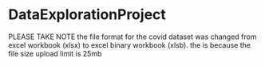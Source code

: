 # DataExplorationProject
PLEASE TAKE NOTE
the file format for the covid dataset was changed from excel workbook (xlsx) to excel binary workbook (xlsb).
the is because the file size upload limit is 25mb 
